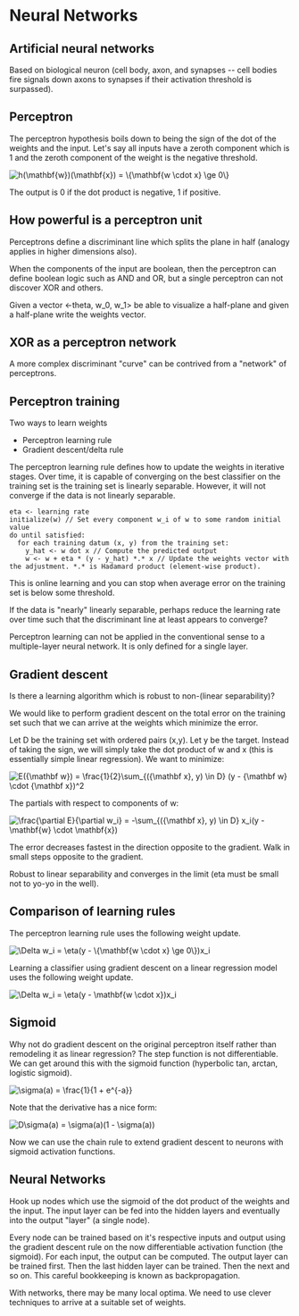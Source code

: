 Neural Networks
===============

Artificial neural networks
--------------------------

Based on biological neuron (cell body, axon, and synapses -- cell bodies fire signals down axons to synapses if their activation threshold is surpassed).

Perceptron
----------

The perceptron hypothesis boils down to being the sign of the dot of the weights and the input. Let's say all inputs have a zeroth component which is 1 and the zeroth component of the weight is the negative threshold.

<img src="http://s.wordpress.com/latex.php?latex=h%28%5Cmathbf%7Bw%7D%29%28%5Cmathbf%7Bx%7D%29%20%3D%20%5C%7B%5Cmathbf%7Bw%20%5Ccdot%20x%7D%20%5Cge%200%5C%7D&amp;bg=ffffff&amp;fg=000000&amp;s=0" alt="h(\mathbf{w})(\mathbf{x}) = \{\mathbf{w \cdot x} \ge 0\}" title="h(\mathbf{w})(\mathbf{x}) = \{\mathbf{w \cdot x} \ge 0\}" class="latex">

The output is 0 if the dot product is negative, 1 if positive.

How powerful is a perceptron unit
---------------------------------

Perceptrons define a discriminant line which splits the plane in half (analogy applies in higher dimensions also).

When the components of the input are boolean, then the perceptron can define boolean logic such as AND and OR, but a single perceptron can not discover XOR and others.

Given a vector <-theta, w_0, w_1> be able to visualize a half-plane and given a half-plane write the weights vector.

XOR as a perceptron network
---------------------------

A more complex discriminant "curve" can be contrived from a "network" of perceptrons.


Perceptron training
-------------------

Two ways to learn weights

* Perceptron learning rule
* Gradient descent/delta rule

The perceptron learning rule defines how to update the weights in iterative stages. Over time, it is capable of converging on the best classifier on the training set is the training set is linearly separable. However, it will not converge if the data is not linearly separable.

```
eta <- learning rate
initialize(w) // Set every component w_i of w to some random initial value
do until satisfied: 
  for each training datum (x, y) from the training set:
    y_hat <- w dot x // Compute the predicted output
    w <- w + eta * (y - y_hat) *.* x // Update the weights vector with the adjustment. *.* is Hadamard product (element-wise product).

```

This is online learning and you can stop when average error on the training set is below some threshold.

If the data is "nearly" linearly separable, perhaps reduce the learning rate over time such that the discriminant line at least appears to converge?

Perceptron learning can not be applied in the conventional sense to a multiple-layer neural network. It is only defined for a single layer.


Gradient descent
----------------

Is there a learning algorithm which is robust to non-(linear separability)?

We would like to perform gradient descent on the total error on the training set such that we can arrive at the weights which minimize the error.

Let D be the training set with ordered pairs (x,y). Let y be the target. Instead of taking the sign, we will simply take the dot product of w and x (this is essentially simple linear regression). We want to minimize:

<img src="http://s.wordpress.com/latex.php?latex=E%28%7B%5Cmathbf%20w%7D%29%20%3D%20%5Cfrac%7B1%7D%7B2%7D%5Csum_%7B%28%7B%5Cmathbf%20x%7D%2C%20y%29%20%5Cin%20D%7D%20%28y%20-%20%7B%5Cmathbf%20w%7D%20%5Ccdot%20%7B%5Cmathbf%20x%7D%29%5E2&amp;bg=ffffff&amp;fg=000000&amp;s=0" alt="E({\mathbf w}) = \frac{1}{2}\sum_{({\mathbf x}, y) \in D} (y - {\mathbf w} \cdot {\mathbf x})^2" title="E({\mathbf w}) = \frac{1}{2}\sum_{({\mathbf x}, y) \in D} (y - {\mathbf w} \cdot {\mathbf x})^2" class="latex">

The partials with respect to components of w:

<img src="http://s.wordpress.com/latex.php?latex=%5Cfrac%7B%5Cpartial%20E%7D%7B%5Cpartial%20w_i%7D%20%3D%20-%5Csum_%7B%28%7B%5Cmathbf%20x%7D%2C%20y%29%20%5Cin%20D%7D%20x_i%28y%20-%20%5Cmathbf%7Bw%7D%20%5Ccdot%20%5Cmathbf%7Bx%7D%29&amp;bg=ffffff&amp;fg=000000&amp;s=0" alt="\frac{\partial E}{\partial w_i} = -\sum_{({\mathbf x}, y) \in D} x_i(y - \mathbf{w} \cdot \mathbf{x})" title="\frac{\partial E}{\partial w_i} = -\sum_{({\mathbf x}, y) \in D} x_i(y - \mathbf{w} \cdot \mathbf{x})" class="latex">

The error decreases fastest in the direction opposite to the gradient. Walk in small steps opposite to the gradient.

Robust to linear separability and converges in the limit (eta must be small not to yo-yo in the well).

Comparison of learning rules
----------------------------

The perceptron learning rule uses the following weight update.

<img src="http://s.wordpress.com/latex.php?latex=%5CDelta%20w_i%20%3D%20%5Ceta%28y%20-%20%5C%7B%5Cmathbf%7Bw%20%5Ccdot%20x%7D%20%5Cge%200%5C%7D%29x_i&amp;bg=ffffff&amp;fg=000000&amp;s=0" alt="\Delta w_i = \eta(y - \{\mathbf{w \cdot x} \ge 0\})x_i" title="\Delta w_i = \eta(y - \{\mathbf{w \cdot x} \ge 0\})x_i" class="latex">

Learning a classifier using gradient descent on a linear regression model uses the following weight update.

<img src="http://s.wordpress.com/latex.php?latex=%5CDelta%20w_i%20%3D%20%5Ceta%28y%20-%20%5Cmathbf%7Bw%20%5Ccdot%20x%7D%29x_i&amp;bg=ffffff&amp;fg=000000&amp;s=0" alt="\Delta w_i = \eta(y - \mathbf{w \cdot x})x_i" title="\Delta w_i = \eta(y - \mathbf{w \cdot x})x_i" class="latex">

Sigmoid
-------

Why not do gradient descent on the original perceptron itself rather than remodeling it as linear regression? The step function is not differentiable. We can get around this with the sigmoid function (hyperbolic tan, arctan, logistic sigmoid).

<img src="http://s.wordpress.com/latex.php?latex=%5Csigma%28a%29%20%3D%20%5Cfrac%7B1%7D%7B1%20%2B%20e%5E%7B-a%7D%7D&amp;bg=ffffff&amp;fg=000000&amp;s=0" alt="\sigma(a) = \frac{1}{1 + e^{-a}}" title="\sigma(a) = \frac{1}{1 + e^{-a}}" class="latex">

Note that the derivative has a nice form:

<img src="http://s.wordpress.com/latex.php?latex=D%5Csigma%28a%29%20%3D%20%5Csigma%28a%29%281%20-%20%5Csigma%28a%29%29&amp;bg=ffffff&amp;fg=000000&amp;s=0" alt="D\sigma(a) = \sigma(a)(1 - \sigma(a))" title="D\sigma(a) = \sigma(a)(1 - \sigma(a))" class="latex">

Now we can use the chain rule to extend gradient descent to neurons with sigmoid activation functions.

Neural Networks
---------------

Hook up nodes which use the sigmoid of the dot product of the weights and the input. The input layer can be fed into the hidden layers and eventually into the output "layer" (a single node).

Every node can be trained based on it's respective inputs and output using the gradient descent rule on the now differentiable activation function (the sigmoid). For each input, the output can be computed. The output layer can be trained first. Then the last hidden layer can be trained. Then the next and so on. This careful bookkeeping is known as backpropagation.

With networks, there may be many local optima. We need to use clever techniques to arrive at a suitable set of weights.


